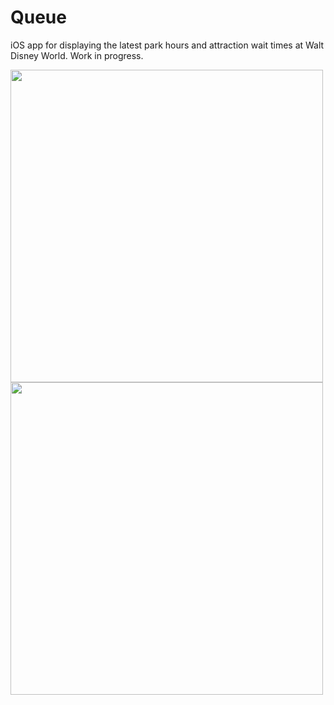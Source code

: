 # Queue
iOS app for displaying the latest park hours and attraction wait times at Walt Disney World. Work in progress.

<img src="https://cloud.githubusercontent.com/assets/1874785/12076007/16850c68-b166-11e5-8bc6-97a5113db972.png" height="500" /> <img src="https://cloud.githubusercontent.com/assets/1874785/12076010/3a4d4a48-b166-11e5-9480-5fd6d33c339c.png" height="500" />